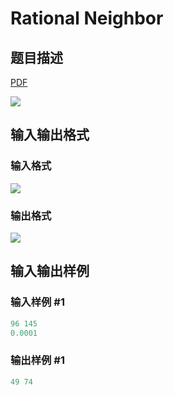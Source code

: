 # Rational Neighbor

## 题目描述

[problemUrl]: https://uva.onlinejudge.org/index.php?option=com_onlinejudge&Itemid=8&category=11&page=show_problem&problem=847

[PDF](https://uva.onlinejudge.org/external/9/p906.pdf)

![](https://cdn.luogu.com.cn/upload/vjudge_pic/UVA906/d7e23243f6e4bd021302e7a1344138f0f9b12f14.png)

## 输入输出格式

### 输入格式

![](https://cdn.luogu.com.cn/upload/vjudge_pic/UVA906/4397d42875ad0943b317ac753c1486b5f68b9f05.png)

### 输出格式

![](https://cdn.luogu.com.cn/upload/vjudge_pic/UVA906/c528591b5c84c92b0c49bfb5750df1b8c24038f4.png)

## 输入输出样例

### 输入样例 #1

```cpp
96 145
0.0001
```


### 输出样例 #1

```cpp
49 74
```


